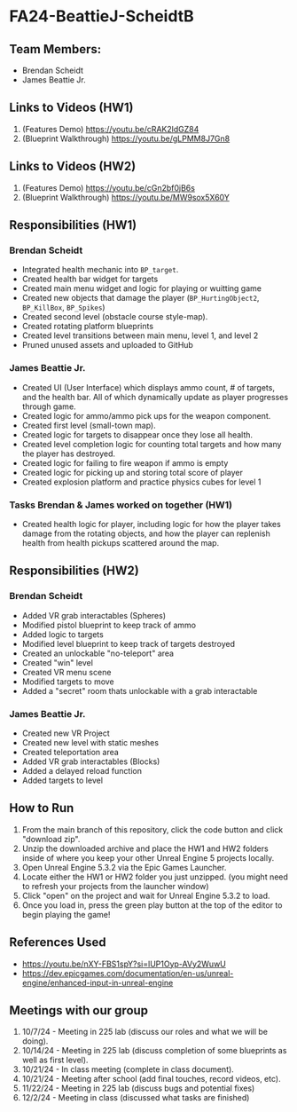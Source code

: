 # FA24-BeattieJ-ScheidtB
## Team Members:
- Brendan Scheidt
- James Beattie Jr.
## Links to Videos (HW1)
1. (Features Demo) https://youtu.be/cRAK2ldGZ84
2. (Blueprint Walkthrough) https://youtu.be/gLPMM8J7Gn8
## Links to Videos (HW2)
1. (Features Demo) https://youtu.be/cGn2bf0jB6s
2. (Blueprint Walkthrough) https://youtu.be/MW9sox5X60Y
## Responsibilities (HW1)
### Brendan Scheidt
- Integrated health mechanic into ```BP_target```.
- Created health bar widget for targets
- Created main menu widget and logic for playing or wuitting game
- Created new objects that damage the player (```BP_HurtingObject2```, ```BP_KillBox```, ```BP_Spikes```)
- Created second level (obstacle course style-map).
- Created rotating platform blueprints
- Created level transitions between main menu, level 1, and level 2
- Pruned unused assets and uploaded to GitHub
### James Beattie Jr.
- Created UI (User Interface) which displays ammo count, # of targets, and the health bar. All of which dynamically update as player progresses through game. 
- Created logic for ammo/ammo pick ups for the weapon component.
- Created first level (small-town map). 
- Created logic for targets to disappear once they lose all health.
- Created level completion logic for counting total targets and how many the player has destroyed.
- Created logic for failing to fire weapon if ammo is empty
- Created logic for picking up and storing total score of player
- Created explosion platform and practice physics cubes for level 1
### Tasks Brendan & James worked on together (HW1)
- Created health logic for player, including logic for how the player takes damage from the rotating objects, and how the player can replenish health from health pickups scattered around the map.
## Responsibilities (HW2)
### Brendan Scheidt
- Added VR grab interactables (Spheres)
- Modified pistol blueprint to keep track of ammo
- Added logic to targets
- Modified level blueprint to keep track of targets destroyed
- Created an unlockable "no-teleport" area
- Created "win" level
- Created VR menu scene
- Modified targets to move
- Added a "secret" room thats unlockable with a grab interactable
### James Beattie Jr.
- Created new VR Project
- Created new level with static meshes
- Created teleportation area
- Added VR grab interactables (Blocks)
- Added a delayed reload function
- Added targets to level
## How to Run
1. From the main branch of this repository, click the code button and click "download zip".
2. Unzip the downloaded archive and place the HW1 and HW2 folders inside of where you keep your other Unreal Engine 5 projects locally.
3. Open Unreal Engine 5.3.2 via the Epic Games Launcher.
4. Locate either the HW1 or HW2 folder you just unzipped. (you might need to refresh your projects from the launcher window)
5. Click "open" on the project and wait for Unreal Engine 5.3.2 to load.
6. Once you load in, press the green play button at the top of the editor to begin playing the game!
## References Used
- https://youtu.be/nXY-FBS1spY?si=lUP1Oyp-AVy2WuwU
- https://dev.epicgames.com/documentation/en-us/unreal-engine/enhanced-input-in-unreal-engine
## 	Meetings with our group
1. 10/7/24 - Meeting in 225 lab (discuss our roles and what we will be doing).
2. 10/14/24 - Meeting in 225 lab (discuss completion of some blueprints as well as first level).
3. 10/21/24 - In class meeting (complete in class document).
4. 10/21/24 - Meeting after school (add final touches, record videos, etc).
5. 11/22/24 - Meeting in 225 lab (discuss bugs and potential fixes)
6. 12/2/24 - Meeting in class (discussed what tasks are finished)
